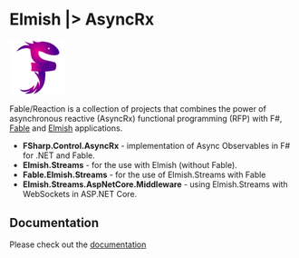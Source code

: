 # Elmish |> AsyncRx

<img src="/AsyncRx/logo/logo.png" width="100">

Fable/Reaction is a collection of projects that combines the power of asynchronous reactive (AsyncRx) functional programming (RFP) with F#, [Fable](http://fable.io/) and [Elmish](https://elmish.github.io/) applications.

- **FSharp.Control.AsyncRx** - implementation of Async Observables in F# for .NET and Fable.
- **Elmish.Streams** - for the use with Elmish (without Fable).
- **Fable.Elmish.Streams** - for the use of Elmish.Streams with Fable
- **Elmish.Streams.AspNetCore.Middleware** - using Elmish.Streams with WebSockets in ASP.NET Core.

## Documentation

Please check out the [documentation](https://fablereaction.readthedocs.io/en/latest/index.html)
